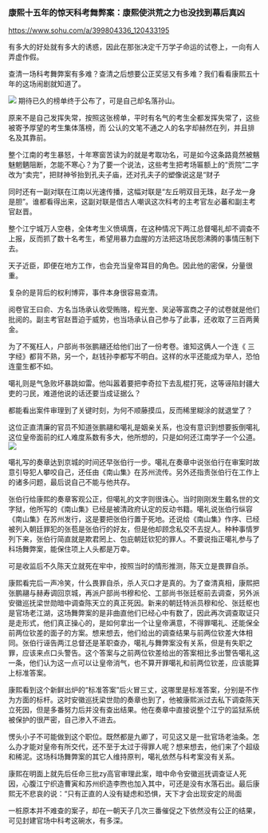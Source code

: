 ### 康熙十五年的惊天科考舞弊案：康熙使洪荒之力也没找到幕后真凶
https://www.sohu.com/a/399804336_120433195

有多大的好处就有多大的诱惑，因此在那张决定千万学子命运的试卷上，一向有人弄虚作假。

查清一场科考舞弊案有多难？查清之后想要公正奖惩又有多难？我们看看康熙五十年的这场闹剧就知道了。

![](https://p8.itc.cn/q_70/images03/20200605/e446a5017b804145b5c90265bf3d9b85.jpeg)
期待已久的榜单终于公布了，可是自己却名落孙山。

原来不是自己发挥失常，按照这张榜单，平时有名气的考生全都发挥失常了，这些被寄予厚望的考生集体落榜，而
公认的文笔不通之人的名字却赫然在列，并且排名及其靠前。

整个江南的考生暴怒，十年寒窗苦读为的就是考取功名，可是如今这条路竟然被魑魅魍魉阻断，怎能不寒心？为了要一个说法，这些考生把考场匾额上的“贡院”二字改为“卖完”，把财神爷抬到孔夫子庙，还对孔夫子的塑像说这是“财子

同时还有一副对联在江南以光速传播，这幅对联是“左丘明双目无珠，赵子龙一身是胆”。谁都看得出来，这副对联是借古人嘲讽这次科考的主考官左必蕃和副主考官赵晋。

整个江宁城万人空巷，全体考生义愤填膺，在这种情况下两江总督噶礼却不调查不上报，反而抓了数十名考生，希望用暴力血腥的方法把这场民怨沸腾的事情压制下去。

天子近臣，即便在地方工作，也会充当皇帝耳目的角色。因此他的密保，分量很重。

复杂的是背后的权利博弈，事件本身很容易查清。

阅卷官王曰俞、方名当场承认收受贿赂，程光奎、吴泌等富商之子的试卷就是他们批阅的。副主考官赵晋迫于威势，也当场承认自己参与了此事，还收取了三百两黄金。

为了不冤枉人，户部尚书张鹏翮还给他们出了一份考卷。谁知这俩人一个连《 三字经》都背不熟，另一个，赵钱孙李都写不明白。这样的水平还能成为举人，恐怕连童生都不如。

噶礼则是气急败坏暴跳如雷。他叫嚣着要把李奇拉下去乱棍打死，这等诬陷封疆大吏的刁民，难道他说的话还要当成证据么？

都能看出案件审理到了关键时刻，为何不顺藤摸瓜，反而稀里糊涂的就退堂了？

这位正直清廉的官员不知道张鹏翮和噶礼是姻亲关系，也没有意识到想要扳倒噶礼这位皇帝面前的红人难度系数有多大，他所想的，只是如何还江南学子一个公道。
![](https://p6.itc.cn/q_70/images03/20200605/255b251b97da41ba9e3a7f471dea804f.jpeg)

噶礼写的奏章达到京城的时间还早张伯行一步。噶礼在奏章中说张伯行在审案时故意引导犯人攀咬自己，还任由《南山集》在苏州流传。另外还指责张伯行在工作上的诸多问题，最后说自己不能与他共存。

张伯行给康熙的奏章客观公正，但噶礼的文字则很诛心。当时刚刚发生戴名世的文字狱，他所写的《南山集》已经是被清政府认定的反动书籍。噶礼说张伯行纵容《南山集》在苏州发行，这是要把张伯行置于死地。还说给《南山集》作序、已经被列入朝廷罪犯的张苞是张伯行的好友，但是他却顾念私交不去捉人。种种事情罗列下来，张伯行简直就是欺君罔上、包庇朝廷钦犯的罪人。不要说指正噶礼参与了科场舞弊案，能保住项上人头都是万幸。

可是收监后不久陈天立就死在牢中，按照当时的情形推测，陈天立是畏罪自杀。

康熙看完后一声冷笑，什么畏罪自杀，杀人灭口才是真的。为了查清真相，康熙把张鹏翮与赫寿调回京城，再派户部尚书穆和伦、工部尚书张廷枢前去调查，另外派安徽巡抚梁世勋暗中调查陈天立的真正死因。新来的朝廷特派员穆和伦、张廷枢也是官场老江湖，这场舞弊案的是非曲直他们已经心中有数了，因此再次调查取证只是走形式，他们真正操心的，是如何拿出一个让皇帝满意，不得罪噶礼、还能保全前两位钦差的面子的方案。想来想去，他们给出的调查结果与前两位钦差大体相同。张伯行诬告两江总督还是革职查办，噶礼与舞弊案没有关系，但是有失职之罪，应该来点口头警告。这个答案与之前两位钦差给出的答案相比多出警告噶礼这一条，他们认为这一点可以让皇帝消气，也不算开罪噶礼和前两位钦差，应该能算上标准答案。

康熙看到这个新鲜出炉的“标准答案”后火冒三丈，这哪里是标准答案，分别是不作为方面的标杆。这时安徽巡抚梁世勋的奏章也到了，他被康熙派过去私下调查陈天立死因，但是多番努力后并没有查出结果。他在奏章中直接说整个江宁的监狱系统被保护的很严密，自己渗入不进去。

愣头小子不可能做到这个职位。既然都是九卿了，可见这又是一批官场老油条。怎么办才能对皇帝有所交代，还不至于太过于得罪人呢？想来想去，他们来了个超级和稀泥。这场科场舞弊案的其它人维持原判，噶礼依然与科考案没有关系。

康熙在明面上就先后任命三批zy高官审理此案，暗中命令安徽巡抚调查证人死因，心腹江宁织造曹寅和苏州织造李煦也加入其中，可还是没有水落石出。最后康熙无不悲哀的说：“只有正直的人没有疑虑和恐惧，天下才会出现安定的局面

一桩原本并不难查的案子，却在一朝天子几次三番催促之下依然没有公正的结果，可见封建官场中科考这碗水，有多深。
